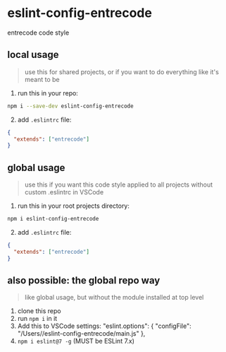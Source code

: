 # eslint-config-entrecode

entrecode code style

## local usage

> use this for shared projects, or if you want to do everything like it's meant to be

1. run this in your repo:

```sh
npm i --save-dev eslint-config-entrecode
```

2. add `.eslintrc` file:

```json
{
  "extends": ["entrecode"]
}
```

## global usage
> use this if you want this code style applied to all projects without custom .eslintrc in VSCode

1. run this in your root projects directory:

```sh
npm i eslint-config-entrecode
```

2. add `.eslintrc` file:

```json
{
  "extends": ["entrecode"]
}
```

## also possible: the global repo way

> like global usage, but without the module installed at top level

1. clone this repo
2. run `npm i` in it
3. Add this to VSCode settings:
   "eslint.options": {
   "configFile": "/Users/<path-to>/eslint-config-entrecode/main.js"
   },
4. `npm i eslint@7 -g` (MUST be ESLint 7.x)
